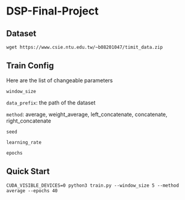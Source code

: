 # DSP-Final-Project

## Dataset
`wget https://www.csie.ntu.edu.tw/~b08201047/timit_data.zip`

## Train Config
Here are the list of changeable parameters

`window_size`

`data_prefix`: the path of the dataset

`method`: average, weight_average, left_concatenate, concatenate, right_concatenate

`seed`

`learning_rate`

`epochs`

## Quick Start
`CUDA_VISIBLE_DEVICES=0 python3 train.py --window_size 5 --method average --epochs 40`
